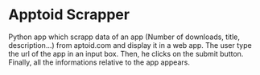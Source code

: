 # Apptoid Scrapper

Python app which scrapp data of an app (Number of downloads, title, description...) from aptoid.com and display it in a web app.
The user type the url of the app in an input box. Then, he clicks on the submit button. Finally, all the informations relative to the app appears.
